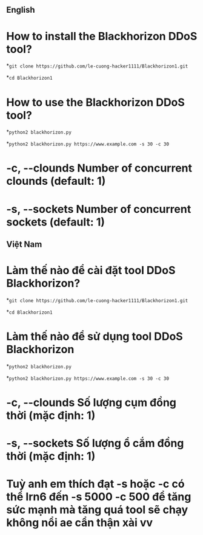 ## English
# How to install the Blackhorizon DDoS tool?
*`git clone https://github.com/le-cuong-hacker1111/Blackhorizon1.git`

*`cd Blackhorizon1`

# How to use the Blackhorizon DDoS tool?
*`python2 blackhorizon.py`

*`python2 blackhorizon.py https://www.example.com -s 30 -c 30`

# -c, --clounds Number of concurrent clounds     (default: 1)

# -s, --sockets Number of concurrent sockets     (default: 1)

## Việt Nam
# Làm thế nào để cài đặt tool DDoS Blackhorizon?
*`git clone https://github.com/le-cuong-hacker1111/Blackhorizon1.git`

*`cd Blackhorizon1`

# Làm thế nào để sử dụng tool DDoS Blackhorizon
*`python2 blackhorizon.py`

*`python2 blackhorizon.py https://www.example.com -s 30 -c 30`

# -c, --clounds Số lượng cụm đồng thời (mặc định: 1)

# -s, --sockets Số lượng ổ cắm đồng thời (mặc định: 1)

# Tuỳ anh em thích đạt -s hoặc -c có thể lrn6 đến -s 5000 -c 500 để tăng sức mạnh mà tăng quá tool sẽ chạy không nổi ae cẩn thận xài vv
